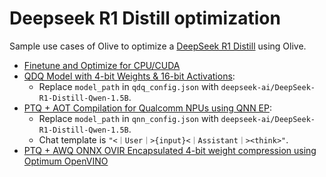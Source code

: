 # Deepseek R1 Distill optimization

Sample use cases of Olive to optimize a [DeepSeek R1 Distill](https://huggingface.co/deepseek-ai/DeepSeek-R1-Distill-Qwen-1.5B) using Olive.

- [Finetune and Optimize for CPU/CUDA](../getting_started/olive-deepseek-finetune.ipynb)
- [QDQ Model with 4-bit Weights & 16-bit Activations](../phi3_5/README.md):
  - Replace `model_path` in `qdq_config.json` with `deepseek-ai/DeepSeek-R1-Distill-Qwen-1.5B`.
- [PTQ + AOT Compilation for Qualcomm NPUs using QNN EP](../phi3_5/README.md):
  - Replace `model_path` in `qnn_config.json` with `deepseek-ai/DeepSeek-R1-Distill-Qwen-1.5B`.
  - Chat template is `"<｜User｜>{input}<｜Assistant｜><think>"`.
- [PTQ + AWQ ONNX OVIR Encapsulated 4-bit weight compression using Optimum OpenVINO](./openvino/)

